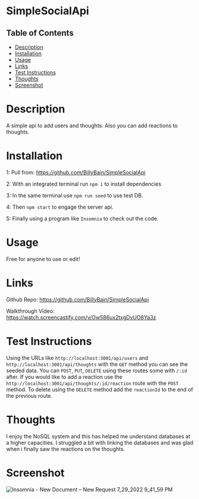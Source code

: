 # SimpleSocialApi

## Table of Contents
- [Description](#description)
- [Installation](#installation)
- [Usage](#usage)
- [Links](#links)
- [Test Instructions](#test_instructions)
- [Thoughts](#thoughts)
- [Screenshot](#screenshot)

# Description
A simple api to add users and thoughts. Also you can add reactions to thoughts.

# Installation

1: Pull from: https://github.com/BillyBain/SimpleSocialApi

2: With an integrated terminal run `npm i` to install dependencies

3: In the same terminal use `npm run seed` to use test DB.

4: Then `npm start` to engage the server api.

5: Finally using a program like `Insomnia` to check out the code.

# Usage
Free for anyone to use or edit!

# Links
Github Repo: https://github.com/BillyBain/SimpleSocialApi

Walkthrough Video: https://watch.screencastify.com/v/Ow586ux2txgDvUO8Ya3z 

# Test Instructions
Using the URLs like `http://localhost:3001/api/users` and `http://localhost:3001/api/thoughts` with the `GET` method you can see the seeded data. You can `POST`, `PUT`, `DELETE` using these routes some with `/:id` after. If you would like to add a reaction use the `http://localhost:3001/api/thoughts/:id/reaction` route with the `POST` method. To delete using the `DELETE` method add the `reactionId` to the end of the previous route.

# Thoughts
I enjoy the NoSQL system and this has helped me understand databases at a higher capacities. I struggled a bit with linking the databases and was glad when i finally saw the reactions on the thoughts.

# Screenshot
![Insomnia - New Document – New Request 7_29_2022 9_41_59 PM](https://user-images.githubusercontent.com/100814286/181865724-a25a5687-c1b6-4d3e-bf08-b5b9e1da9492.png)

